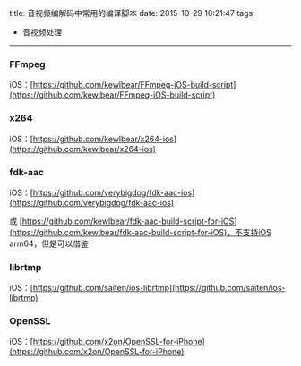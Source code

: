title: 音视频编解码中常用的编译脚本
date: 2015-10-29 10:21:47
tags:
- 音视频处理
---
### FFmpeg
iOS：[https://github.com/kewlbear/FFmpeg-iOS-build-script](https://github.com/kewlbear/FFmpeg-iOS-build-script)

### x264
iOS：[https://github.com/kewlbear/x264-ios](https://github.com/kewlbear/x264-ios)

### fdk-aac
iOS：[https://github.com/verybigdog/fdk-aac-ios](https://github.com/verybigdog/fdk-aac-ios)

或 [https://github.com/kewlbear/fdk-aac-build-script-for-iOS](https://github.com/kewlbear/fdk-aac-build-script-for-iOS)，不支持iOS arm64，但是可以借鉴

### librtmp
iOS：[https://github.com/saiten/ios-librtmp](https://github.com/saiten/ios-librtmp)

### OpenSSL
iOS：[https://github.com/x2on/OpenSSL-for-iPhone](https://github.com/x2on/OpenSSL-for-iPhone)

<!-- more -->


